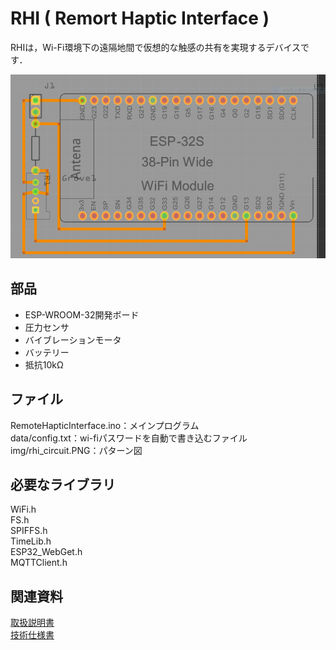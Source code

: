# RHI ( Remort Haptic Interface )

RHIは，Wi-Fi環境下の遠隔地間で仮想的な触感の共有を実現するデバイスです．  

![パターン図](img/rhi_circuit.PNG "パターン図")

## 部品

- ESP-WROOM-32開発ボード
- 圧力センサ
- バイブレーションモータ
- バッテリー
- 抵抗10kΩ 

## ファイル
RemoteHapticInterface.ino：メインプログラム  
data/config.txt：wi-fiパスワードを自動で書き込むファイル  
img/rhi_circuit.PNG：パターン図

## 必要なライブラリ
WiFi.h  
FS.h  
SPIFFS.h  
TimeLib.h  
ESP32_WebGet.h  
MQTTClient.h  


## 関連資料
[取扱説明書](https://docs.google.com/presentation/d/1A6hZMrNEB62BZ_IO-AvbB-Tnsj0usCyL3eZcoHlCh6s/edit?usp=sharing)  
[技術仕様書](https://docs.google.com/document/d/1BT33lrkWnVqsaVDk59PR9j5sTTNF2xLjYFqtZrZAetg/edit?usp=sharing)  

